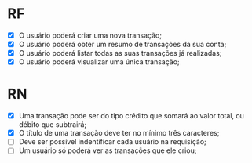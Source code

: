 # RF

- [x] O usuário poderá criar uma nova transação;
- [x] O usuário poderá obter um resumo de transações da sua conta;
- [x] O usuário poderá listar todas as suas transações já realizadas;
- [x] O usuário poderá visualizar uma única transação;

# RN

- [x] Uma transação pode ser do tipo crédito que somará ao valor total, ou débito que subtrairá;
- [x] O título de uma transação deve ter no mínimo três caracteres;
- [ ] Deve ser possível indentificar cada usuário na requisição;
- [ ] Um usuário só poderá ver as transações que ele criou;